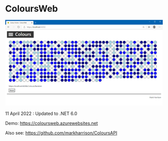 # ColoursWeb

![](docs/imgColoursWeb1.png)

11 April 2022 : Updated to .NET 6.0

Demo: <https://coloursweb.azurewebsites.net>

Also see: <https://github.com/markharrison/ColoursAPI>
